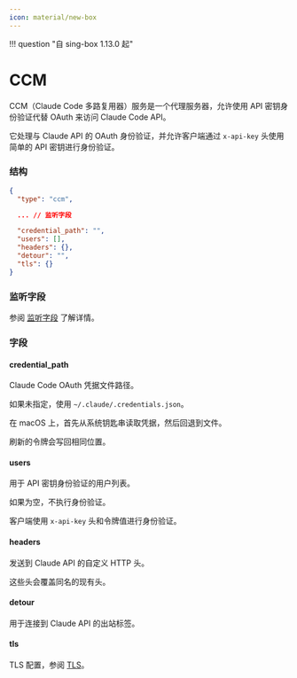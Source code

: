 ```yaml
---
icon: material/new-box
---
```


!!! question "自 sing-box 1.13.0 起"

# CCM

CCM（Claude Code 多路复用器）服务是一个代理服务器，允许使用 API 密钥身份验证代替 OAuth 来访问 Claude Code API。

它处理与 Claude API 的 OAuth 身份验证，并允许客户端通过 `x-api-key` 头使用简单的 API 密钥进行身份验证。

### 结构

```json
{
  "type": "ccm",

  ... // 监听字段

  "credential_path": "",
  "users": [],
  "headers": {},
  "detour": "",
  "tls": {}
}
```

### 监听字段

参阅 [监听字段](/zh/configuration/shared/listen/) 了解详情。

### 字段

#### credential_path

Claude Code OAuth 凭据文件路径。

如果未指定，使用 `~/.claude/.credentials.json`。

在 macOS 上，首先从系统钥匙串读取凭据，然后回退到文件。

刷新的令牌会写回相同位置。

#### users

用于 API 密钥身份验证的用户列表。

如果为空，不执行身份验证。

客户端使用 `x-api-key` 头和令牌值进行身份验证。

#### headers

发送到 Claude API 的自定义 HTTP 头。

这些头会覆盖同名的现有头。

#### detour

用于连接到 Claude API 的出站标签。

#### tls

TLS 配置，参阅 [TLS](/zh/configuration/shared/tls/#inbound)。
